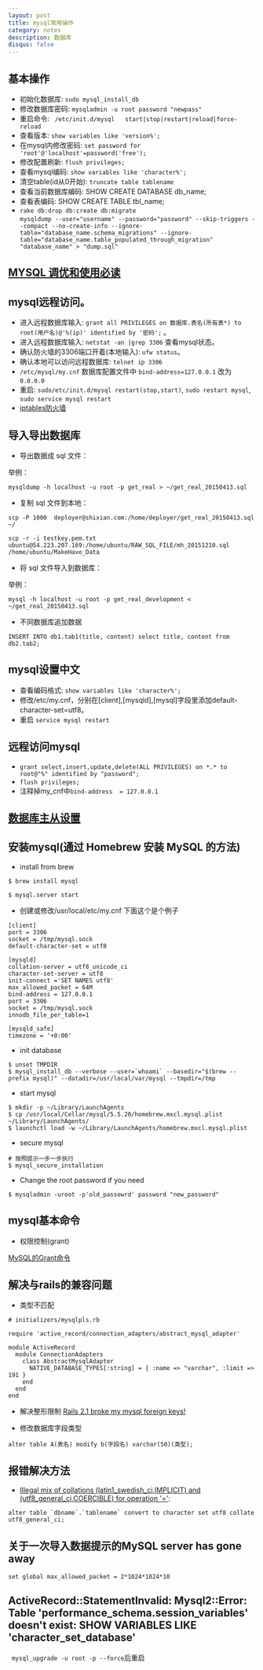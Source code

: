 ```yaml
---
layout: post
title: mysql常用操作
category: notes
description: 数据库
disqus: false
---
```


## 基本操作

* 初始化数据库: `sudo mysql_install_db`
* 修改数据库密码: `mysqladmin -u root password "newpass"`
* 重启命令: ` /etc/init.d/mysql   start|stop|restart|reload|force-reload`
* 查看版本: `show variables like 'version%'; `
* 在mysql内修改密码: `set password for 'root'@'localhost'=password('free');`
* 修改配置刷新: `flush privileges; `
* 查看mysql编码: `show variables like 'character%';`
* 清空table(id从0开始): `truncate table tablename`
* 查看当前数据库编码: SHOW CREATE DATABASE db_name;
* 查看表编码: SHOW CREATE TABLE tbl_name;
*   `rake db:drop db:create db:migrate`   
`mysqldump --user="username" --password="password" --skip-triggers --compact --no-create-info --ignore-table="database_name.schema_migrations" --ignore-table="database_name.table_populated_through_migration" "database_name" > "dump.sql"`

## [MYSQL 调优和使用必读](http://mp.weixin.qq.com/s?__biz=MjM5NjQ4MjYwMQ==&mid=208835759&idx=3&sn=bb2e925737bbe6fe98ec90a222bf612c#rd)

## mysql远程访问。

* 进入远程数据库输入: `grant all PRIVILEGES on 数据库.表名(所有表*) to root(用户名)@'%(ip)' identified by '密码';` 。
* 进入远程数据库输入: `netstat -an |grep 3306` 查看mysql状态。
* 确认防火墙的3306端口开着(本地输入): `ufw status`。
* 确认本地可以访问远程数据库: `telnet ip 3306`
* `/etc/mysql/my.cnf` 数据库配置文件中 `bind-address=127.0.0.1` 改为 `0.0.0.0`
* 重启: `sudo/etc/init.d/mysql restart(stop,start)`, `sudo restart mysql`, `sudo service mysql restart`
* [iptables防火墙](http://www.jb51.net/os/Ubuntu/45291.html)


## 导入导出数据库

* 导出数据成 sql 文件：

举例：

`mysqldump -h localhost -u root -p get_real > ~/get_real_20150413.sql`

* 复制 sql 文件到本地：

`scp -P 1000  deployer@shixian.com:/home/deployer/get_real_20150413.sql ~/`      

`scp -r -i testkey.pem.txt ubuntu@54.223.207.169:/home/ubuntu/RAW_SQL_FILE/mh_20151210.sql /home/ubuntu/MakeHave_Data`

* 将 sql 文件导入到数据库：

举例：

`mysql -h localhost -u root -p get_real_development < ~/get_real_20150413.sql`

* 不同数据库追加数据

`INSERT INTO db1.tab1(title, content) select title, content from db2.tab2;`

## mysql设置中文

* 查看编码格式:  `show variables like 'character%'; `
* 修改/etc/my.cnf，分别在[client],[mysqld],[mysql]字段里添加default-character-set=utf8。
* 重启  `service mysql restart`

## 远程访问mysql

* `grant select,insert,update,delete(ALL PRIVILEGES) on *.* to root@"%" identified by "password";`
* `flush privileges;`
* 注释掉my_cnf中`bind-address  = 127.0.0.1`

## [数据库主从设置](http://369369.blog.51cto.com/319630/790921)

## 安装mysql(通过 Homebrew 安装 MySQL 的方法)

* install from brew

```
$ brew install mysql

$ mysql.server start
```

* 创建或修改/usr/local/etc/my.cnf 下面这个是个例子

```
[client]
port = 3306
socket = /tmp/mysql.sock
default-character-set = utf8

[mysqld]
collation-server = utf8_unicode_ci
character-set-server = utf8
init-connect ='SET NAMES utf8'
max_allowed_packet = 64M
bind-address = 127.0.0.1
port = 3306
socket = /tmp/mysql.sock
innodb_file_per_table=1

[mysqld_safe]
timezone = '+0:00'
```

* init database

```
$ unset TMPDIR
$ mysql_install_db --verbose --user=`whoami` --basedir="$(brew --prefix mysql)" --datadir=/usr/local/var/mysql --tmpdir=/tmp
```

* start mysql

```
$ mkdir -p ~/Library/LaunchAgents
$ cp /usr/local/Cellar/mysql/5.5.20/homebrew.mxcl.mysql.plist ~/Library/LaunchAgents/
$ launchctl load -w ~/Library/LaunchAgents/homebrew.mxcl.mysql.plist
```

* secure mysql

```
# 按照提示一步一步执行
$ mysql_secure_installation
```

* Change the root password if you need

```
$ mysqladmin -uroot -p'old_passowrd' password "new_password"
```

## mysql基本命令

* 权限控制(grant)

[MySQL的Grant命令](http://www.cnblogs.com/hcbin/archive/2010/04/23/1718379.html)


## 解决与rails的兼容问题

* 类型不匹配   

```
# initializers/mysqlpls.rb

require 'active_record/connection_adapters/abstract_mysql_adapter'

module ActiveRecord
  module ConnectionAdapters
    class AbstractMysqlAdapter
      NATIVE_DATABASE_TYPES[:string] = { :name => "varchar", :limit => 191 }
    end
  end
end
```

* 解决整形限制 [Rails 2.1 broke my mysql foreign keys!](http://blog.smartlogicsolutions.com/2008/06/24/rails-21-broke-my-mysql-foreign-keys/)

* 修改数据库字段类型

```
alter table A(表名) modify b(字段名) varchar(50)(类型);
```

## 报错解决方法

* [Illegal mix of collations (latin1_swedish_ci,IMPLICIT) and (utf8_general_ci,COERCIBLE) for operation '='](http://stackoverflow.com/questions/9819159/illegal-mix-of-collations-utf8-general-ci-implicit-and-utf8-unicode-ci-implic):    

```
alter table `dbname`.`tablename` convert to character set utf8 collate utf8_general_ci;
```

## 关于一次导入数据提示的MySQL server has gone away

`set global max_allowed_packet = 2*1024*1024*10`

## ActiveRecord::StatementInvalid: Mysql2::Error: Table 'performance_schema.session_variables' doesn't exist: SHOW VARIABLES LIKE 'character_set_database'

` mysql_upgrade -u root -p --force`后重启